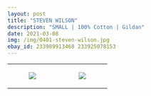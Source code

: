 ```yaml
---
layout: post
title: "STEVEN WILSON"
description: "SMALL | 100% Cotton | Gildan"
date: 2021-03-08
img: /img/0401-steven-wilson.jpg
ebay_id: 233989913468 233925078153
---
```




<table style="width:100%;"><tr><td style="vertical-align:top;">
      <figure class="tmblr-full" data-orig-height="2048" data-orig-width="1365" data-orig-src="https://concertshirts.netlify.app/shirts/0401/0401-01.jpg"><img src="https://64.media.tumblr.com/dae7bf87ecc557c09dea322d628171c5/c5aa4d9c466dabde-12/s540x810/1b5c917498217f17a46be11307b4dd8286cbd181.jpg" data-orig-height="2048" data-orig-width="1365" data-orig-src="https://concertshirts.netlify.app/shirts/0401/0401-01.jpg"/></figure></td>
    <td style="vertical-align:top;">
      <figure class="tmblr-full" data-orig-height="2048" data-orig-width="1365" data-orig-src="https://concertshirts.netlify.app/shirts/0401/0401-02.jpg"><img src="https://64.media.tumblr.com/2afaaab405c3bf8362b4823cb4369aca/c5aa4d9c466dabde-63/s540x810/40980b911d6aa28aa0c7f5bbb0c6f373ecb11309.jpg" data-orig-height="2048" data-orig-width="1365" data-orig-src="https://concertshirts.netlify.app/shirts/0401/0401-02.jpg"/></figure></td>
  </tr></table>
